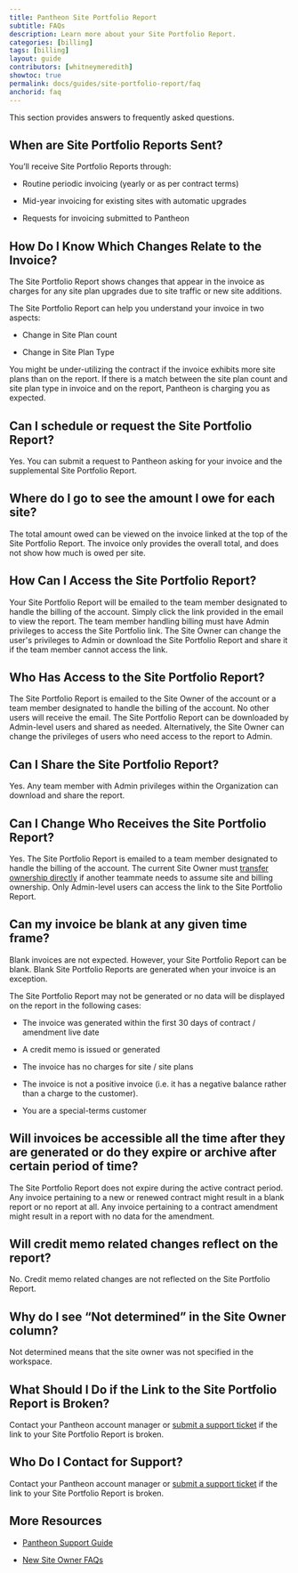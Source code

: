 ```yaml
---
title: Pantheon Site Portfolio Report
subtitle: FAQs
description: Learn more about your Site Portfolio Report.
categories: [billing]
tags: [billing]
layout: guide
contributors: [whitneymeredith]
showtoc: true
permalink: docs/guides/site-portfolio-report/faq
anchorid: faq
---
```


This section provides answers to frequently asked questions.

## When are Site Portfolio Reports Sent?

You’ll receive Site Portfolio Reports through:

- Routine periodic invoicing (yearly or as per contract terms)

- Mid-year invoicing for existing sites with automatic upgrades

- Requests for invoicing submitted to Pantheon

## How Do I Know Which Changes Relate to the Invoice?

The Site Portfolio Report shows changes that appear in the invoice as charges for any site plan upgrades due to site traffic or new site additions.

The Site Portfolio Report can help you understand your invoice in two aspects:

- Change in Site Plan count

- Change in Site Plan Type

You might be under-utilizing the contract if the invoice exhibits more site plans than on the report. If there is a match between the site plan count and site plan type in invoice and on the report, Pantheon is charging you as expected.

## Can I schedule or request the Site Portfolio Report?

Yes. You can submit a request to Pantheon asking for your invoice and the supplemental Site Portfolio Report.

## Where do I go to see the amount I owe for each site? 

The total amount owed can be viewed on the invoice linked at the top of the Site Portfolio Report. The invoice only provides the overall total, and does not show how much is owed per site.

## How Can I Access the Site Portfolio Report?

Your Site Portfolio Report will be emailed to the team member designated to handle the billing of the account. Simply click the link provided in the email to view the report. The team member handling billing must have Admin privileges to access the Site Portfolio link. The Site Owner can change the user's privileges to Admin or download the Site Portfolio Report and share it if the team member cannot access the link.

## Who Has Access to the Site Portfolio Report?

The Site Portfolio Report is emailed to the Site Owner of the account or a team member designated to handle the billing of the account. No other users will receive the email. The Site Portfolio Report can be downloaded by Admin-level users and shared as needed. Alternatively, the Site Owner can change the privileges of users who need access to the report to Admin. 

## Can I Share the Site Portfolio Report?

Yes. Any team member with Admin privileges within the Organization can download and share the report. 

## Can I Change Who Receives the Site Portfolio Report?

Yes. The Site Portfolio Report is emailed to a team member designated to handle the billing of the account. The current Site Owner must [transfer ownership directly](/guides/legacy-dashboard/site-billing#transfer-ownership-and-billing-for-this-site) if another teammate needs to assume site and billing ownership. Only Admin-level users can access the link to the Site Portfolio Report.

## Can my invoice be blank at any given time frame?

Blank invoices are not expected. However, your Site Portfolio Report can be blank. Blank Site Portfolio Reports are generated when your invoice is an exception. 

The Site Portfolio Report may not be generated or no data will be displayed on the report in the following cases:

- The invoice was generated within the first 30 days of contract / amendment live date

- A credit memo is issued or generated

- The invoice has no charges for site / site plans

- The invoice is not a positive invoice (i.e. it has a negative balance rather than a charge to the customer).

- You are a special-terms customer

## Will invoices be accessible all the time after they are generated or do they expire or archive after certain period of time?

The Site Portfolio Report does not expire during the active contract period. Any invoice pertaining to a new or renewed contract might result in a blank report or no report at all. Any invoice pertaining to a contract amendment might result in a report with no data for the amendment.

## Will credit memo related changes reflect on the report?

No. Credit memo related changes are not reflected on the Site Portfolio Report.

## Why do I see “Not determined” in the Site Owner column? 

Not determined means that the site owner was not specified in the workspace.

## What Should I Do if the Link to the Site Portfolio Report is Broken?

Contact your Pantheon account manager or [submit a support ticket](/guides/support/support-ticket/#organization-dashboard-support-tab) if the link to your Site Portfolio Report is broken.

## Who Do I Contact for Support?

Contact your Pantheon account manager or [submit a support ticket](/guides/support/support-ticket/#organization-dashboard-support-tab) if the link to your Site Portfolio Report is broken.


## More Resources

- [Pantheon Support Guide](/guides/support/)

- [New Site Owner FAQs](/site-owner-faq)